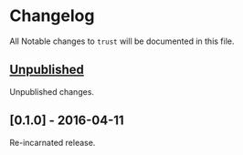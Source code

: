 # Changelog

All Notable changes to `trust` will be documented in this file.

## [Unpublished]

Unpublished changes.

## [0.1.0] - 2016-04-11

Re-incarnated release.

[Unpublished]: https://github.com/znck/trust/compare/v0.0.1...HEAD
